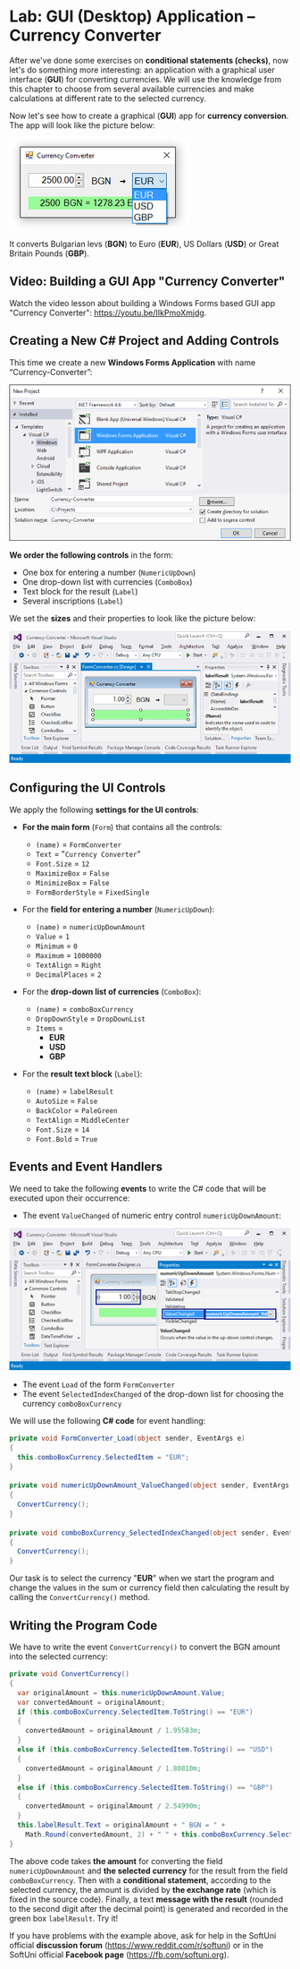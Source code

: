 # Lab: GUI \(Desktop\) Application – Currency Converter

After we've done some exercises on **conditional statements \(checks\)**, now let's do something more interesting: an application with a graphical user interface \(**GUI**\) for converting currencies. We will use the knowledge from this chapter to choose from several available currencies and make calculations at different rate to the selected currency.

Now let's see how to create a graphical \(**GUI**\) app for **currency conversion**. The app will look like the picture below:

![](/assets/chapter-3-images/14.Converter-01.png)

It converts Bulgarian levs (**BGN**) to Euro (**EUR**), US Dollars (**USD**) or Great Britain Pounds (**GBP**).

## Video: Building a GUI App "Currency Converter"

Watch the video lesson about building a Windows Forms based GUI app "Currency Converter": https://youtu.be/IIkPmoXmjdg.

## Creating a New C\# Project and Adding Controls

This time we create a new **Windows Forms Application** with name “Currency-Converter”:

![](/assets/chapter-3-images/14.Converter-02.png)

**We order the following controls** in the form:

* One box for entering a number \(`NumericUpDown`\)
* One drop-down list with currencies \(`ComboBox`\)
* Text block for the result \(`Label`\) 
* Several inscriptions \(`Label`\)

We set the **sizes** and their properties to look like the picture below:

![](/assets/chapter-3-images/14.Converter-03.png)

## Configuring the UI Controls

We apply the following **settings for the UI controls**:

* **For the main form** \(`Form`\) that contains all the controls:

  * `(name)` = `FormConverter`
  * `Text` = "`Currency Converter`"
  * `Font.Size` = `12`
  * `MaximizeBox` = `False`
  * `MinimizeBox` = `False`
  * `FormBorderStyle` = `FixedSingle`

* For the **field for entering a number** \(`NumericUpDown`\):

  * `(name)` = `numericUpDownAmount`
  * `Value` = `1`
  * `Minimum` = `0`
  * `Maximum` = `1000000`
  * `TextAlign` = `Right`
  * `DecimalPlaces` = `2`

* For the **drop-down list of currencies** \(`ComboBox`\):

  * `(name)` = `comboBoxCurrency`
  * `DropDownStyle` = `DropDownList`
  * `Items` =
    * **EUR**
    * **USD**
    * **GBP**

* For the **result text block** \(`Label`\):

  * `(name)` = `labelResult`
  * `AutoSize` = `False`
  * `BackColor` = `PaleGreen`
  * `TextAlign` = `MiddleCenter`
  * `Font.Size` = `14`
  * `Font.Bold` = `True`

## Events and Event Handlers

We need to take the following **events** to write the C\# code that will be executed upon their occurrence:

* The event `ValueChanged` of numeric entry control `numericUpDownAmount`:

![](/assets/chapter-3-images/14.Converter-04.png)

* The event `Load` of the form `FormConverter`
* The event `SelectedIndexChanged` of the drop-down list for choosing the currency `comboBoxCurrency`

We will use the following **C\# code** for event handling:

```csharp
private void FormConverter_Load(object sender, EventArgs e)
{
  this.comboBoxCurrency.SelectedItem = "EUR";
}

private void numericUpDownAmount_ValueChanged(object sender, EventArgs e)
{
  ConvertCurrency();
}

private void comboBoxCurrency_SelectedIndexChanged(object sender, EventArgs e)
{
  ConvertCurrency();
}
```

Our task is to select the currency "**EUR**" when we start the program and change the values in the sum or currency field then calculating the result by calling the `ConvertCurrency()` method.

## Writing the Program Code

We have to write the event `ConvertCurrency()` to convert the BGN amount into the selected currency:

```csharp
private void ConvertCurrency()
{
  var originalAmount = this.numericUpDownAmount.Value;
  var convertedAmount = originalAmount;
  if (this.comboBoxCurrency.SelectedItem.ToString() == "EUR")
  {
    convertedAmount = originalAmount / 1.95583m;
  }
  else if (this.comboBoxCurrency.SelectedItem.ToString() == "USD")
  {
    convertedAmount = originalAmount / 1.80810m;
  }
  else if (this.comboBoxCurrency.SelectedItem.ToString() == "GBP")
  {
    convertedAmount = originalAmount / 2.54990m;
  }
  this.labelResult.Text = originalAmount + " BGN = " +
    Math.Round(convertedAmount, 2) + " " + this.comboBoxCurrency.SelectedItem;
}
```

The above code takes **the amount** for converting the field `numericUpDownAmount` and **the selected currency** for the result from the field `comboBoxCurrency`. Then with a **conditional statement**, according to the selected currency, the amount is divided by **the exchange rate** (which is fixed in the source code). Finally, a text **message with the result** (rounded to the second digit after the decimal point) is generated and recorded in the green box `labelResult`. Try it!

If you have problems with the example above, ask for help in the SoftUni official **discussion forum** (https://www.reddit.com/r/softuni) or in the SoftUni official **Facebook page** (https://fb.com/softuni.org).

